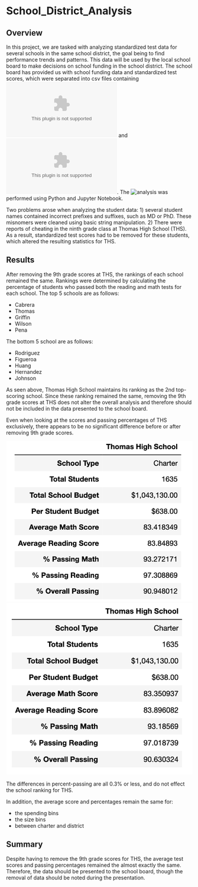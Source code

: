 # School_District_Analysis

## Overview
In this project, we are tasked with analyzing standardized test data for several schools in the same school district, the goal being to find performance trends and patterns. This data will be used by the local school board to make decisions on school funding in the school district. The school board has provided us with school funding data and standardized test scores, which were separated into csv files containing ![school data](schools_complete.csv) and ![student data](students_complete.csv). The ![analysis](PyCitySchools_Challenge.ipynb) was performed using Python and Jupyter Notebook.

Two problems arose when analyzing the student data: 1) several student names contained incorrect prefixes and suffixes, such as MD or PhD. These misnomers were cleaned using basic string manipulation. 2) There were reports of cheating in the ninth grade class at Thomas High School (THS). As a result, standardized test scores had to be removed for these students, which altered the resulting statistics for THS.

## Results

After removing the 9th grade scores at THS, the rankings of each school remained the same. Rankings were determined by calculating the percentage of students who passed both the reading and math tests for each school. The top 5 schools are as follows:

* Cabrera 
* Thomas 
* Griffin 
* Wilson
* Pena

The bottom 5 school are as follows:

* Rodriguez
* Figueroa
* Huang
* Hernandez
* Johnson

As seen above, Thomas High School maintains its ranking as the 2nd top-scoring school. Since these ranking remained the same, removing the 9th grade scores at THS does not alter the overall analysis and therefore should not be included in the data presented to the school board. 

Even when looking at the scores and passing percentages of THS exclusively, there appears to be no significant difference before or after removing 9th grade scores. 

![Before](THS_Initial.png)
![After](THS_Final.png)

The differences in percent-passing are all 0.3% or less, and do not effect the school ranking for THS. 

In addition, the average score and percentages remain the same for:

* the spending bins
* the size bins
* between charter and district

## Summary

Despite having to remove the 9th grade scores for THS, the average test scores and passing percentages remained the almost exactly the same. Therefore, the data should be presented to the school board, though the removal of data should be noted during the presentation. 
